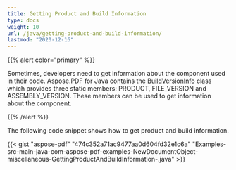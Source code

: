 ```yaml
---
title: Getting Product and Build Information
type: docs
weight: 10
url: /java/getting-product-and-build-information/
lastmod: "2020-12-16"
---
```


{{% alert color="primary" %}}

Sometimes, developers need to get information about the component used in their code. Aspose.PDF for Java contains the [BuildVersionInfo](https://apireference.aspose.com/java/pdf/com.aspose.pdf/BuildVersionInfo) class which provides three static members: PRODUCT, FILE_VERSION and ASSEMBLY_VERSION. These members can be used to get information about the component.

{{% /alert %}}

The following code snippet shows how to get product and build information.

{{< gist "aspose-pdf" "474c352a71ac9477aa0d604fd32e1c6a" "Examples-src-main-java-com-aspose-pdf-examples-NewDocumentObject-miscellaneous-GettingProductAndBuildInformation-.java" >}}
